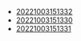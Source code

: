 - [20221003151332](/zet/20221003151332/README.md)
- [20221003151330](/zet/20221003151330/README.md)
- [20221003151331](/zet/20221003151331/README.md)
